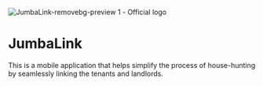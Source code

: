 ![JumbaLink-removebg-preview 1](https://github.com/rukenya321/JumbaLink/assets/131617952/8ab74943-37c5-45e3-ac59-83f94f86bb28) - Official logo

# JumbaLink
This is a mobile application that helps simplify the process of house-hunting by seamlessly linking the tenants and landlords.
